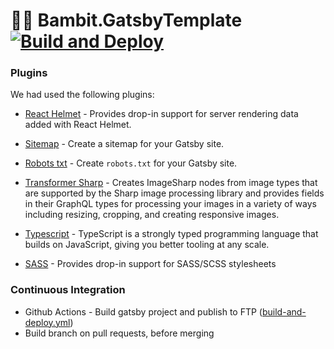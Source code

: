 # 👨‍🚀 Bambit.GatsbyTemplate [![Build and Deploy](https://github.com/Bambitcompl/Bambit.GatsbyTemplate/actions/workflows/build-and-deploy.yml/badge.svg)](https://github.com/Bambitcompl/Bambit.GatsbyTemplate/actions/workflows/build-and-deploy.yml)

### Plugins
We had used the following plugins:
* [React Helmet](https://www.gatsbyjs.org/packages/gatsby-plugin-react-helmet/) -
Provides drop-in support for server rendering data added with React Helmet.

* [Sitemap](https://www.gatsbyjs.org/packages/gatsby-plugin-sitemap/) - 
Create a sitemap for your Gatsby site.

* [Robots txt](https://www.gatsbyjs.org/packages/gatsby-plugin-sitemap/) -
Create `robots.txt` for your Gatsby site.

* [Transformer Sharp](https://www.gatsbyjs.org/packages/gatsby-transformer-sharp/) - 
Creates ImageSharp nodes from image types that are supported by the Sharp image processing library and provides fields in their GraphQL types for processing your images in a variety of ways including resizing, cropping, and creating responsive images.

* [Typescript](https://www.typescriptlang.org/) - 
TypeScript is a strongly typed programming language that builds on JavaScript, giving you better tooling at any scale.

* [SASS](https://www.gatsbyjs.org/packages/gatsby-plugin-sass/) - 
Provides drop-in support for SASS/SCSS stylesheets

### Continuous Integration
* Github Actions - Build gatsby project and publish to FTP ([build-and-deploy.yml](https://github.com/Bambitcompl/Bambit.NiceGuys/blob/ci-cd/.github/workflows/build-and-deploy.yml))
* Build branch on pull requests, before merging
